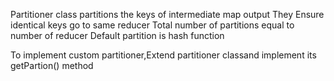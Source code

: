 
Partitioner class partitions the keys of intermediate map output
They Ensure identical keys go to same reducer
Total number of partitions equal to number of reducer
Default partition is hash function



To implement custom partitioner,Extend partitioner classand implement its getPartion() method







